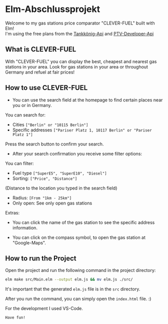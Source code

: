 # Elm-Abschlussprojekt

Welcome to my gas stations price comparator "CLEVER-FUEL" built with Elm!  
I'm using the  free plans from the [Tankkönig-Api](https://creativecommons.tankerkoenig.de/?page=info) and [PTV-Developer-Api](https://developer.myptv.com/Documentation/Geocoding%20API/QuickStart.htm) 

## What is CLEVER-FUEL

With "CLEVER-FUEL" you can display the best, cheapest and nearest gas stations in your area.
Look for gas stations in your area or throughout Germany and refuel at fair prices!

## How to use CLEVER-FUEL
- You can use the search field at the homepage to find certain places near you or in Germany.

You can search for:
- Cities ```["Berlin" or "10115 Berlin"]```
- Specific addresses ```["Pariser Platz 1, 10117 Berlin" or "Pariser Platz 1"]```

Press the search button to confirm your search.

- After your search confirmation you receive some filter options:
    
You can filter:
- Fuel type ``["SuperE5", "SuperE10", "Diesel"]``
- Sorting: ```["Price", "Distance"]``` 

(Distance to the location you typed in the search field)

- Radius: ```[From "1km - 25km"]```
- Only open: See only open gas stations 

Extras:
- You can click the name of the gas station to see the specific address information.

- You can click on the compass symbol, to open the gas station at "Google-Maps".


## How to run the Project
Open the project and run the following command in the project directory:
```bash
elm make src/Main.elm --output elm.js && mv elm.js ./src/
```
It's important that the generated ```elm.js``` file is in the ```src``` directory. 

After you run the command, you can simply open the ```index.html``` file. :)

For the development I used VS-Code.

```Have fun!```
